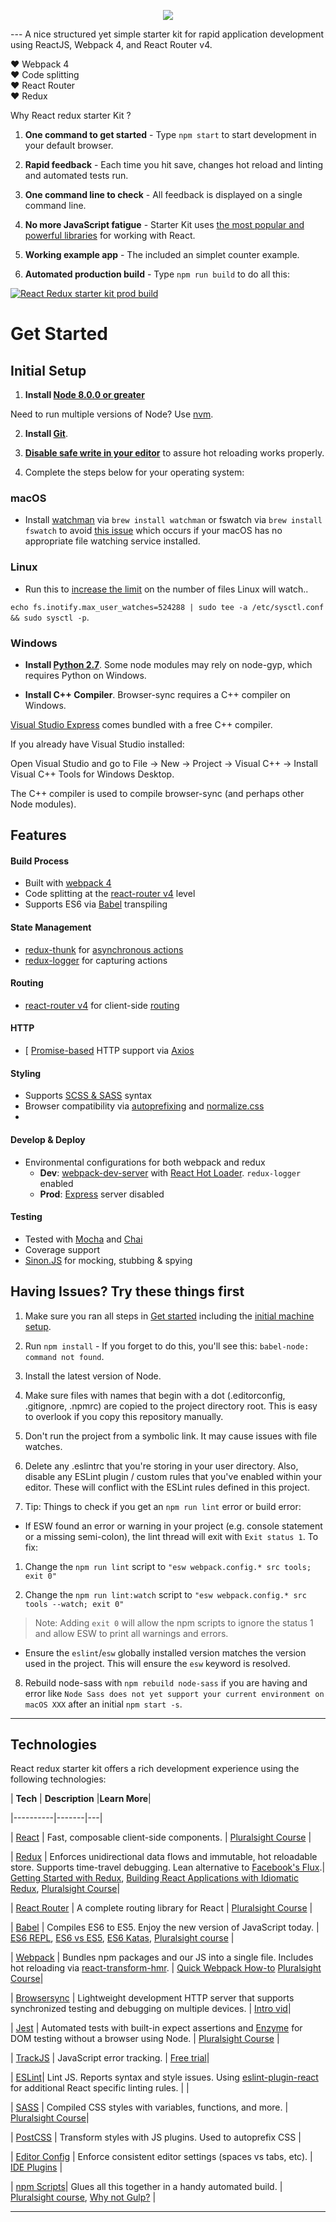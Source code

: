 
<p  align="center">

  

<img  src="https://user-images.githubusercontent.com/17673349/60124942-5b165180-97a8-11e9-8589-a165a72f3209.jpg"/>

  

</p>
---
A nice structured yet simple starter kit for rapid application development using ReactJS, Webpack 4, and React Router v4.  

:heart: Webpack 4
<br/>
:heart: Code splitting
<br/>
:heart: React Router
<br/>
:heart: Redux 

Why React redux starter Kit ?  

1. **One command to get started** - Type `npm start` to start development in your default browser.

  

2. **Rapid feedback** - Each time you hit save, changes hot reload and linting and automated tests run.

  

3. **One command line to check** - All feedback is displayed on a single command line.

  

4. **No more JavaScript fatigue** - Starter Kit uses [the most popular and powerful libraries](#technologies) for working with React.

  

5. **Working example app** - The included an simplet counter example.

  

6. **Automated production build** - Type `npm run build` to do all this:

  

  

[![React Redux starter kit prod build](https://user-images.githubusercontent.com/17673349/60339221-cbe68500-99c5-11e9-8150-727b01c791af.png)]()

  

  

# Get Started

  

  
## Initial  Setup

  

1. **Install [Node 8.0.0 or greater](https://nodejs.org)**

  

  

Need to run multiple versions of Node? Use [nvm](https://github.com/creationix/nvm).

  

  

2. **Install [Git](https://git-scm.com/downloads)**.

  

  

3. **[Disable safe write in your editor](https://webpack.js.org/guides/development/#adjusting-your-text-editor)** to assure hot reloading works properly.

  

  

4. Complete the steps below for your operating system:

  

  

### macOS

  

  

* Install [watchman](https://facebook.github.io/watchman/) via `brew install watchman` or fswatch via `brew install fswatch` to avoid [this issue](https://github.com/facebook/create-react-app/issues/871) which occurs if your macOS has no appropriate file watching service installed.

  

  

### Linux

  

  

* Run this to [increase the limit](http://stackoverflow.com/questions/16748737/grunt-watch-error-waiting-fatal-error-watch-enospc) on the number of files Linux will watch..

  

  

`echo fs.inotify.max_user_watches=524288 | sudo tee -a /etc/sysctl.conf && sudo sysctl -p`.

  

  

### Windows

  

* **Install [Python 2.7](https://www.python.org/downloads/)**. Some node modules may rely on node-gyp, which requires Python on Windows.

  

* **Install C++ Compiler**. Browser-sync requires a C++ compiler on Windows.

  

[Visual Studio Express](https://www.visualstudio.com/en-US/products/visual-studio-express-vs) comes bundled with a free C++ compiler.

  

If you already have Visual Studio installed:

  

Open Visual Studio and go to File -> New -> Project -> Visual C++ -> Install Visual C++ Tools for Windows Desktop.

  

The C++ compiler is used to compile browser-sync (and perhaps other Node modules).


## <a id="features">Features</a>

#### Build Process
 * Built with [webpack 4](https://webpack.js.org/configuration/)
 * Code splitting at the [react-router v4](https://github.com/reactjs/react-router) level
 * Supports ES6 via [Babel](https://babeljs.io/) transpiling 

#### State Management
* [redux-thunk](https://github.com/gaearon/redux-thunk) for [asynchronous actions](https://github.com/mikechabot/react-boilerplate/blob/master/src/redux/actions/thunks.js#L6)
* [redux-logger](https://github.com/theaqua/redux-logger) for capturing actions

#### Routing
* [react-router v4](https://github.com/reactjs/react-router) for client-side [routing](https://github.com/mikechabot/react-boilerplate/blob/master/src/Root.jsx#L5)

#### HTTP
* [ [Promise-based](https://developer.mozilla.org/en-US/docs/Web/JavaScript/Reference/Global_Objects/Promise) HTTP support via [Axios](https://github.com/mzabriskie/axios)

#### Styling
* Supports [SCSS & SASS](http://sass-lang.com/) syntax
* Browser compatibility via [autoprefixing](https://github.com/postcss/autoprefixer) and [normalize.css](https://necolas.github.io/normalize.css/)
* 
#### Develop & Deploy
* Environmental configurations for both webpack and redux
  * **Dev**: [webpack-dev-server](https://webpack.js.org/configuration/dev-server/) with [React Hot Loader](http://gaearon.github.io/react-hot-loader/). `redux-logger` enabled
  * **Prod**: [Express](http://expressjs.com/) server disabled

#### Testing
* Tested with [Mocha](https://mochajs.org/) and [Chai](http://chaijs.com/)
* Coverage support 
* [Sinon.JS](http://sinonjs.org/) for mocking, stubbing & spying

  

  

## Having Issues? Try these things first

1. Make sure you ran all steps in [Get started](#get-started) including the [initial machine setup](#initial-machine-setup).

  

2. Run `npm install` - If you forget to do this, you'll see this: `babel-node: command not found`.

  

3. Install the latest version of Node.

  

4. Make sure files with names that begin with a dot (.editorconfig, .gitignore, .npmrc) are copied to the project directory root. This is easy to overlook if you copy this repository manually.

  

5. Don't run the project from a symbolic link. It may cause issues with file watches.

  

6. Delete any .eslintrc that you're storing in your user directory. Also, disable any ESLint plugin / custom rules that you've enabled within your editor. These will conflict with the ESLint rules defined in this project.

  

7. Tip: Things to check if you get an `npm run lint` error or build error:

  

  

* If ESW found an error or warning in your project (e.g. console statement or a missing semi-colon), the lint thread will exit with `Exit status 1`. To fix:

  

  

1. Change the `npm run lint` script to `"esw webpack.config.* src tools; exit 0"`

  

1. Change the `npm run lint:watch` script to `"esw webpack.config.* src tools --watch; exit 0"`

  

  

> Note: Adding `exit 0` will allow the npm scripts to ignore the status 1 and allow ESW to print all warnings and errors.

  

* Ensure the `eslint`/`esw` globally installed version matches the version used in the project. This will ensure the `esw` keyword is resolved.

  

  

8. Rebuild node-sass with `npm rebuild node-sass` if you are having and error like `Node Sass does not yet support your current environment on macOS XXX` after an initial `npm start -s`.

  

  

---

  

  

## Technologies

  

  

React redux starter kit offers a rich development experience using the following technologies:

  

  

| **Tech** | **Description** |**Learn More**|

  

|----------|-------|---|

  

| [React](https://facebook.github.io/react/) | Fast, composable client-side components. | [Pluralsight Course](https://www.pluralsight.com/courses/react-flux-building-applications) |

  

| [Redux](http://redux.js.org) | Enforces unidirectional data flows and immutable, hot reloadable store. Supports time-travel debugging. Lean alternative to [Facebook's Flux](https://facebook.github.io/flux/docs/overview.html).| [Getting Started with Redux](https://egghead.io/courses/getting-started-with-redux), [Building React Applications with Idiomatic Redux](https://egghead.io/courses/building-react-applications-with-idiomatic-redux), [Pluralsight Course](http://www.pluralsight.com/courses/react-redux-react-router-es6)|

  

| [React Router](https://github.com/reactjs/react-router) | A complete routing library for React | [Pluralsight Course](https://www.pluralsight.com/courses/react-flux-building-applications) |

  

| [Babel](http://babeljs.io) | Compiles ES6 to ES5. Enjoy the new version of JavaScript today. | [ES6 REPL](https://babeljs.io/repl/), [ES6 vs ES5](http://es6-features.org), [ES6 Katas](http://es6katas.org), [Pluralsight course](https://www.pluralsight.com/courses/javascript-fundamentals-es6) |

  

| [Webpack](https://webpack.js.org) | Bundles npm packages and our JS into a single file. Includes hot reloading via [react-transform-hmr](https://www.npmjs.com/package/react-transform-hmr). | [Quick Webpack How-to](https://github.com/petehunt/webpack-howto) [Pluralsight Course](https://www.pluralsight.com/courses/webpack-fundamentals)|

  

| [Browsersync](https://www.browsersync.io/) | Lightweight development HTTP server that supports synchronized testing and debugging on multiple devices. | [Intro vid](https://www.youtube.com/watch?time_continue=1&v=heNWfzc7ufQ)|

  

| [Jest](https://facebook.github.io/jest/) | Automated tests with built-in expect assertions and [Enzyme](https://github.com/airbnb/enzyme) for DOM testing without a browser using Node. | [Pluralsight Course](https://www.pluralsight.com/courses/testing-javascript) |

  

| [TrackJS](https://trackjs.com/) | JavaScript error tracking. | [Free trial](https://my.trackjs.com/signup)|

  

| [ESLint](http://eslint.org/)| Lint JS. Reports syntax and style issues. Using [eslint-plugin-react](https://github.com/yannickcr/eslint-plugin-react) for additional React specific linting rules. | |

  

| [SASS](http://sass-lang.com/) | Compiled CSS styles with variables, functions, and more. | [Pluralsight Course](https://www.pluralsight.com/courses/better-css)|

  

| [PostCSS](https://github.com/postcss/postcss) | Transform styles with JS plugins. Used to autoprefix CSS |

  

| [Editor Config](http://editorconfig.org) | Enforce consistent editor settings (spaces vs tabs, etc). | [IDE Plugins](http://editorconfig.org/#download) |

  

| [npm Scripts](https://docs.npmjs.com/misc/scripts)| Glues all this together in a handy automated build. | [Pluralsight course](https://www.pluralsight.com/courses/npm-build-tool-introduction), [Why not Gulp?](https://medium.com/@housecor/why-i-left-gulp-and-grunt-for-npm-scripts-3d6853dd22b8#.vtaziro8n) |


  

---